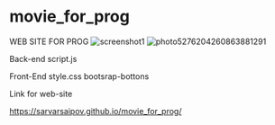 # movie_for_prog
WEB SITE FOR PROG
![screenshot1](https://user-images.githubusercontent.com/74115653/98451477-fd519200-216f-11eb-898a-794007a133df.png)
![photo5276204260863881291](https://user-images.githubusercontent.com/74115653/98451546-d21b7280-2170-11eb-9db7-bf786e6882d1.jpg)

Back-end
script.js

Front-End
style.css
bootsrap-bottons


Link for web-site

https://sarvarsaipov.github.io/movie_for_prog/



